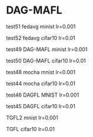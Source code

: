 # DAG-MAFL

test51 fedavg minist lr=0.001

test52 fedavg cifar10 lr=0.01

test49 DAG-MAFL minist lr=0.001

test50 DAG-MAFL cifar10 lr=0.01

test48 mocha mnist lr=0.001

test44 mocha cifar10 lr=0.01

test46 DAGFL MNIST lr=0.001 

test45 DAGFL cifar10 lr=0.01

TGFL2 mnist lr=0.001

TGFL cifar10 lr=0.01
